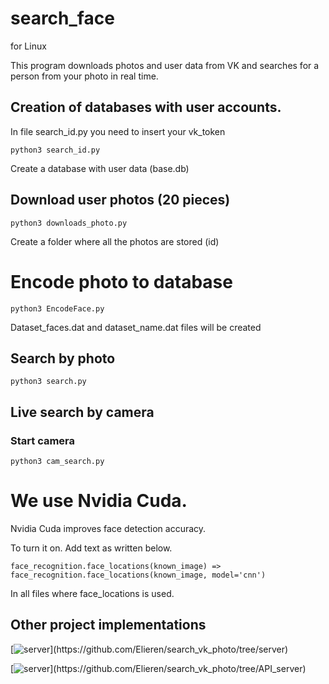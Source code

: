 # search_face

for Linux

Тhis program downloads photos and user data from VK and searches for a person from your photo in real time.

## Creation of databases with user accounts.

In file search_id.py you need to insert your vk_token
```
python3 search_id.py
```
Create a database with user data (base.db)

## Download user photos (20 pieces)
```
python3 downloads_photo.py
```
Create a folder where all the photos are stored (id)

# Encode photo to database
```
python3 EncodeFace.py
```

Dataset_faces.dat and dataset_name.dat files will be created
## Search by photo
```
python3 search.py
```

## Live search by camera

### Start camera
```
python3 cam_search.py
```

# We use Nvidia Cuda.
Nvidia Cuda improves face detection accuracy.

To turn it on. Add text as written below.

```
face_recognition.face_locations(known_image) => face_recognition.face_locations(known_image, model='cnn')
```
In all files where face_locations is used.

## Other project implementations
[![server](https://img.shields.io/badge/Server_(Server_on_socket)-black?style=for-the-badge&logo=GitHub)](https://github.com/Elieren/search_vk_photo/tree/server)

[![server](https://img.shields.io/badge/Server_(Server_on_Flask)-black?style=for-the-badge&logo=GitHub)](https://github.com/Elieren/search_vk_photo/tree/API_server)